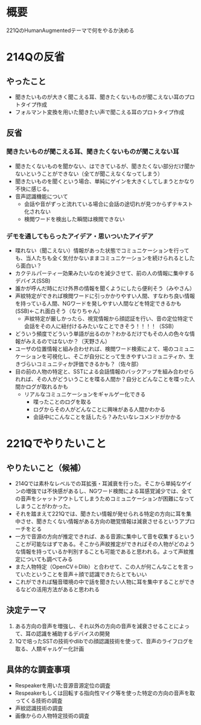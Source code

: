 # 概要
221QのHumanAugmentedテーマで何をやるか決める
# 214Qの反省
## やったこと
- 聞きたいものが大きく聞こえる耳、聞きたくないものが聞こえない耳のプロトタイプ作成
- フォルマント変換を用いた聞きたい声で聞こえる耳のプロトタイプ作成
## 反省
### 聞きたいものが聞こえる耳、聞きたくないものが聞こえない耳
- 聞きたくないものを聞かない、はできているが、聞きたくない部分だけ聞かないということができない（全てが聞こえなくなってしまう）
- 聞きたいものを聞くという場合、単純にゲインを大きくしてしまうとかなり不快に感じる。
- 音声認識機能について
    - 会話や音がずっと流れている場合に会話の途切れが見つからずテキスト化されない
    - 検閲ワードを検出した瞬間は検閲できない
### デモを通してもらったアイデア・思いついたアイデア
- 喋れない（聞こえない）情報があった状態でコミュニケーションを行っても、当人たちも全く気付かないままコミュニケーションを続けられるとしたら面白い？
- カクテルパーティー効果みたいなのを減少させて、前の人の情報に集中するデバイス(SSB)
- 誰かが呼んだ時にだけ外界の情報を聞くようにしたら便利そう（みやさん）
- 声紋特定ができれば検閲ワードに引っかかりやすい人間、すなわち良い情報を持っている人間、NGワードを発しやすい人間などを特定できるかも(SSB)←これ面白そう（なりちゃん）
    - 声紋特定が厳しかったら、視覚情報から顔認証を行い、音の定位特定で会話をその人に紐付けるみたいなことできそう！！！！（SSB）
- どういう頻度でどういう単語が出るのか？わかるだけでもその人の色々な情報がみえるのではないか？（天野さん）
- ユーザの位置情報と組み合わせれば、検閲ワード検索によて、場のコミュニケーションを可視化し、そこが自分にとって生きやすいコミュニティか、生きづらいコミュニティか評価できるかも？（佐々部）
- 目の前の人物の特定と、SSTによる会話情報のバックアップを組み合わせられれば、その人がどういうことを喋る人間か？自分とどんなことを喋った人間かログが取れるかも
    - リアルなコミュニケーションをギャルゲー化できる
        - 喋ったことのログを取る
        - ログからその人がどんなことに興味がある人間かわかる
        - 会話中にこんなことを話したら？みたいなレコメンドがかかる
# 221Qでやりたいこと
## やりたいこと（候補）
- 214Qでは素朴なレベルでの耳拡張・耳減衰を行った。そこから単純なゲインの増強では不快感があるし、NGワード検閲による耳感覚減少では、全ての音声をシャットアウトしてしまうためコミュニケーションが困難になってしまうことがわかった。
- それを踏まえて221Qでは、聞きたい情報が発せられる特定の方向に耳を集中させ、聞きたくない情報がある方向の聴覚情報は減衰させるというアプローチをとる
- 一方で音源の方向が推定できれば、ある音源に集中して音を収集するということが可能なはずである。そこから声紋推定ができればその人物がどのような情報を持っているか判別することも可能であると思われる。よって声紋推定についても調べてみる
- また人物特定（OpenCV＋Dlib）と合わせて、この人が何こんなことを言っていたということを音声＋顔で認識できたらとてもいい
- これができれば騒音環境の中で話を聞きたい人物に耳を集中することができるなどの活用方法があると思われる
## 決定テーマ
1. ある方向の音声を増強し、それ以外の方向の音声を減衰させることによって、耳の認識を補助するデバイスの開発
2. 1Qで培ったSSTの技術やdlibでの顔認識技術を使って、音声のライフログを取る、人類ギャルゲー化計画
## 具体的な調査事項
- Respeakerを用いた音源音源定位の調査
- Respeakerもしくは回転する指向性マイク等を使った特定の方向の音声を取ってくる技術の調査
- 声紋認識技術の調査
- 画像からの人物特定技術の調査